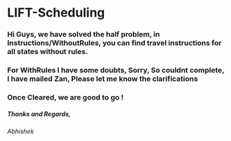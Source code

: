 # LIFT-Scheduling

### Hi Guys, we have solved the half problem, in Instructions/WithoutRules, you can find travel instructions for all states without rules.
### For WithRules I have some doubts, Sorry, So couldnt complete, I have mailed Zan, Please let me know the clarifications
### Once Cleared, we are good to go !

##### Thanks and Regards,
###### Abhishek

